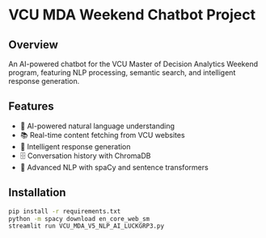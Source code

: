 # VCU MDA Weekend Chatbot Project

## Overview
An AI-powered chatbot for the VCU Master of Decision Analytics Weekend program, featuring NLP processing, semantic search, and intelligent response generation.

## Features
- 🤖 AI-powered natural language understanding
- 📚 Real-time content fetching from VCU websites
- 💬 Intelligent response generation
- 🗄️ Conversation history with ChromaDB
- 🎯 Advanced NLP with spaCy and sentence transformers

## Installation
```bash
pip install -r requirements.txt
python -m spacy download en_core_web_sm
streamlit run VCU_MDA_V5_NLP_AI_LUCKGRP3.py